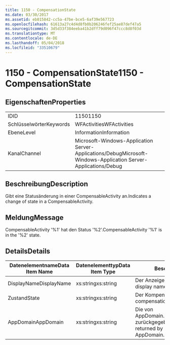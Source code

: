 ```yaml
---
title: 1150 - CompensationState
ms.date: 03/30/2017
ms.assetid: eb015842-cc5a-47be-bce5-6af39e567723
ms.openlocfilehash: 61613a27c4d4d8fb0b206246fef25ae87def47a5
ms.sourcegitcommit: 3d5d33f384eeba41b2dff79d096f47ccc8d8f03d
ms.translationtype: MT
ms.contentlocale: de-DE
ms.lasthandoff: 05/04/2018
ms.locfileid: "33510679"
---
```

# <a name="1150---compensationstate"></a><span data-ttu-id="8ab4f-102">1150 - CompensationState</span><span class="sxs-lookup"><span data-stu-id="8ab4f-102">1150 - CompensationState</span></span>
## <a name="properties"></a><span data-ttu-id="8ab4f-103">Eigenschaften</span><span class="sxs-lookup"><span data-stu-id="8ab4f-103">Properties</span></span>  
  
|||  
|-|-|  
|<span data-ttu-id="8ab4f-104">ID</span><span class="sxs-lookup"><span data-stu-id="8ab4f-104">ID</span></span>|<span data-ttu-id="8ab4f-105">1150</span><span class="sxs-lookup"><span data-stu-id="8ab4f-105">1150</span></span>|  
|<span data-ttu-id="8ab4f-106">Schlüsselwörter</span><span class="sxs-lookup"><span data-stu-id="8ab4f-106">Keywords</span></span>|<span data-ttu-id="8ab4f-107">WFActivities</span><span class="sxs-lookup"><span data-stu-id="8ab4f-107">WFActivities</span></span>|  
|<span data-ttu-id="8ab4f-108">Ebene</span><span class="sxs-lookup"><span data-stu-id="8ab4f-108">Level</span></span>|<span data-ttu-id="8ab4f-109">Information</span><span class="sxs-lookup"><span data-stu-id="8ab4f-109">Information</span></span>|  
|<span data-ttu-id="8ab4f-110">Kanal</span><span class="sxs-lookup"><span data-stu-id="8ab4f-110">Channel</span></span>|<span data-ttu-id="8ab4f-111">Microsoft-Windows-Application Server-Applications/Debug</span><span class="sxs-lookup"><span data-stu-id="8ab4f-111">Microsoft-Windows-Application Server-Applications/Debug</span></span>|  
  
## <a name="description"></a><span data-ttu-id="8ab4f-112">Beschreibung</span><span class="sxs-lookup"><span data-stu-id="8ab4f-112">Description</span></span>  
 <span data-ttu-id="8ab4f-113">Gibt eine Statusänderung in einer CompensableActivity an.</span><span class="sxs-lookup"><span data-stu-id="8ab4f-113">Indicates a change of state in a CompensableActivity.</span></span>  
  
## <a name="message"></a><span data-ttu-id="8ab4f-114">Meldung</span><span class="sxs-lookup"><span data-stu-id="8ab4f-114">Message</span></span>  
 <span data-ttu-id="8ab4f-115">CompensableActivity '%1' hat den Status '%2'.</span><span class="sxs-lookup"><span data-stu-id="8ab4f-115">CompensableActivity '%1' is in the '%2' state.</span></span>  
  
## <a name="details"></a><span data-ttu-id="8ab4f-116">Details</span><span class="sxs-lookup"><span data-stu-id="8ab4f-116">Details</span></span>  
  
|<span data-ttu-id="8ab4f-117">Datenelementname</span><span class="sxs-lookup"><span data-stu-id="8ab4f-117">Data Item Name</span></span>|<span data-ttu-id="8ab4f-118">Datenelementtyp</span><span class="sxs-lookup"><span data-stu-id="8ab4f-118">Data Item Type</span></span>|<span data-ttu-id="8ab4f-119">Beschreibung</span><span class="sxs-lookup"><span data-stu-id="8ab4f-119">Description</span></span>|  
|--------------------|--------------------|-----------------|  
|<span data-ttu-id="8ab4f-120">DisplayName</span><span class="sxs-lookup"><span data-stu-id="8ab4f-120">DisplayName</span></span>|<span data-ttu-id="8ab4f-121">xs:string</span><span class="sxs-lookup"><span data-stu-id="8ab4f-121">xs:string</span></span>|<span data-ttu-id="8ab4f-122">Der Anzeigename der Aktivität.</span><span class="sxs-lookup"><span data-stu-id="8ab4f-122">The display name of the activity.</span></span>|  
|<span data-ttu-id="8ab4f-123">Zustand</span><span class="sxs-lookup"><span data-stu-id="8ab4f-123">State</span></span>|<span data-ttu-id="8ab4f-124">xs:string</span><span class="sxs-lookup"><span data-stu-id="8ab4f-124">xs:string</span></span>|<span data-ttu-id="8ab4f-125">Der Kompensationsstatus.</span><span class="sxs-lookup"><span data-stu-id="8ab4f-125">The compensation state.</span></span>|  
|<span data-ttu-id="8ab4f-126">AppDomain</span><span class="sxs-lookup"><span data-stu-id="8ab4f-126">AppDomain</span></span>|<span data-ttu-id="8ab4f-127">xs:string</span><span class="sxs-lookup"><span data-stu-id="8ab4f-127">xs:string</span></span>|<span data-ttu-id="8ab4f-128">Die von AppDomain.CurrentDomain.FriendlyName zurückgegebene Zeichenfolge.</span><span class="sxs-lookup"><span data-stu-id="8ab4f-128">The string returned by AppDomain.CurrentDomain.FriendlyName.</span></span>|
